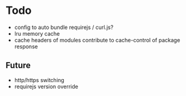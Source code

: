 # Todo

- config to auto bundle requirejs / curl.js?
- lru memory cache
- cache headers of modules contribute to cache-control of package response

## Future

- http/https switching
- requirejs version override